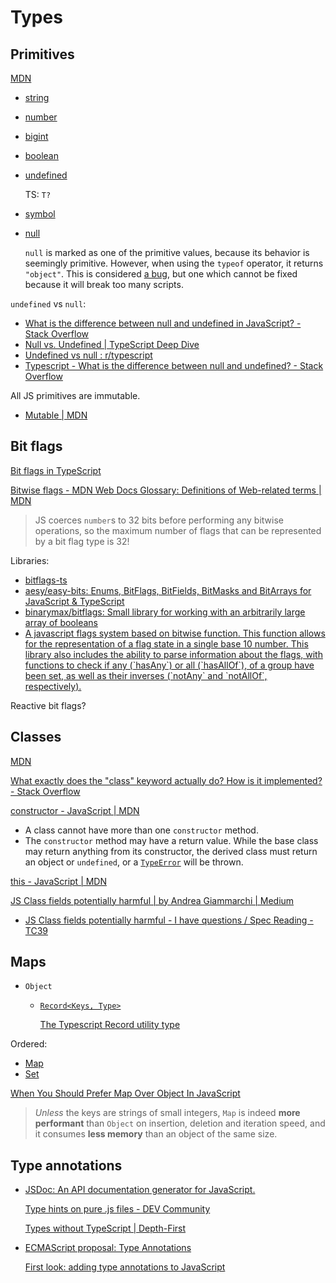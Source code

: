 # Types
## Primitives
[MDN](https://developer.mozilla.org/en-US/docs/Glossary/Primitive)

- [string](https://developer.mozilla.org/en-US/docs/Glossary/String)
- [number](https://developer.mozilla.org/en-US/docs/Glossary/Number)
- [bigint](https://developer.mozilla.org/en-US/docs/Glossary/BigInt)
- [boolean](https://developer.mozilla.org/en-US/docs/Glossary/Boolean)
- [undefined](https://developer.mozilla.org/en-US/docs/Glossary/Undefined)

  TS: `T?`

- [symbol](https://developer.mozilla.org/en-US/docs/Web/JavaScript/Reference/Global_Objects/Symbol)
- [null](https://developer.mozilla.org/en-US/docs/Glossary/Null)

  `null` is marked as one of the primitive values, because its behavior is seemingly primitive. However, when using the `typeof` operator, it returns `"object"`. This is considered [a bug](https://developer.mozilla.org/en-US/docs/Web/JavaScript/Reference/Operators/typeof#typeof_null), but one which cannot be fixed because it will break too many scripts.

`undefined` vs `null`:
- [What is the difference between null and undefined in JavaScript? - Stack Overflow](https://stackoverflow.com/questions/5076944/what-is-the-difference-between-null-and-undefined-in-javascript)
- [Null vs. Undefined | TypeScript Deep Dive](https://basarat.gitbook.io/typescript/recap/null-undefined)
- [Undefined vs null : r/typescript](https://www.reddit.com/r/typescript/comments/11dpu05/undefined_vs_null/)
- [Typescript - What is the difference between null and undefined? - Stack Overflow](https://stackoverflow.com/questions/44536340/typescript-what-is-the-difference-between-null-and-undefined)

All JS primitives are immutable.
- [Mutable | MDN](https://developer.mozilla.org/en-US/docs/Glossary/Mutable)

## Bit flags
[Bit flags in TypeScript](https://shaky.sh/ts-bit-flags/)

[Bitwise flags - MDN Web Docs Glossary: Definitions of Web-related terms | MDN](https://developer.mozilla.org/en-US/docs/Glossary/Bitwise_flags)

> JS coerces `number`s to 32 bits before performing any bitwise operations, so the maximum number of flags that can be represented by a bit flag type is 32!

Libraries:
- [bitflags-ts](https://bitflags-ts.pages.dev/)
- [aesy/easy-bits: Enums, BitFlags, BitFields, BitMasks and BitArrays for JavaScript & TypeScript](https://github.com/aesy/easy-bits)
- [binarymax/bitflags: Small library for working with an arbitrarily large array of booleans](https://github.com/binarymax/bitflags)
- [A javascript flags system based on bitwise function. This function allows for the representation of a flag state in a single base 10 number. This library also includes the ability to parse information about the flags, with functions to check if any (\`hasAny\`) or all (\`hasAllOf\`), of a group have been set, as well as their inverses (\`notAny\` and \`notAllOf\`, respectively).](https://gist.github.com/keisans/5491894)

Reactive bit flags?

## Classes
[MDN](https://developer.mozilla.org/en-US/docs/Web/JavaScript/Reference/Classes)

[What exactly does the "class" keyword actually do? How is it implemented? - Stack Overflow](https://stackoverflow.com/questions/77602331/javascript-what-exactly-does-the-class-keyword-actually-do-how-is-it-implem)

[constructor - JavaScript | MDN](https://developer.mozilla.org/en-US/docs/Web/JavaScript/Reference/Classes/constructor)
- A class cannot have more than one `constructor` method.
- The `constructor` method may have a return value. While the base class may return anything from its constructor, the derived class must return an object or `undefined`, or a [`TypeError`](https://developer.mozilla.org/en-US/docs/Web/JavaScript/Reference/Global_Objects/TypeError) will be thrown.

[this - JavaScript | MDN](https://developer.mozilla.org/en-US/docs/Web/JavaScript/Reference/Operators/this)

[JS Class fields potentially harmful | by Andrea Giammarchi | Medium](https://webreflection.medium.com/js-class-fields-potentially-harmful-62d68f1a05f3)
- [JS Class fields potentially harmful - I have questions / Spec Reading - TC39](https://es.discourse.group/t/js-class-fields-potentially-harmful/1616?page=2)

## Maps
- `Object`
  - [`Record<Keys, Type>`](https://www.typescriptlang.org/docs/handbook/utility-types.html#recordkeys-type)

    [The Typescript Record utility type](https://graphite.dev/guides/typescript-record-utility-type)

Ordered:
- [Map](https://developer.mozilla.org/en-US/docs/Web/JavaScript/Reference/Global_Objects/Map)
- [Set](https://developer.mozilla.org/en-US/docs/Web/JavaScript/Reference/Global_Objects/Set)

[When You Should Prefer Map Over Object In JavaScript](https://www.zhenghao.io/posts/object-vs-map)
> *Unless* the keys are strings of small integers, `Map` is indeed **more performant** than `Object` on insertion, deletion and iteration speed, and it consumes **less memory** than an object of the same size.

## Type annotations
- [JSDoc: An API documentation generator for JavaScript.](https://github.com/jsdoc/jsdoc)

  [Type hints on pure .js files - DEV Community](https://dev.to/manuartero/type-hints-on-pure-js-files-8ee)

  [Types without TypeScript | Depth-First](https://depth-first.com/articles/2021/10/20/types-without-typescript/)

- [ECMAScript proposal: Type Annotations](https://github.com/tc39/proposal-type-annotations)

  [First look: adding type annotations to JavaScript](https://2ality.com/2022/03/type-annotations-first-look.html)